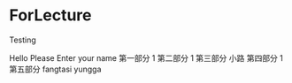 # ForLecture
Testing 

Hello Please Enter your name
第一部分 1 
第二部分 1
第三部分 小路
第四部分 1
第五部分 fangtasi yungga

